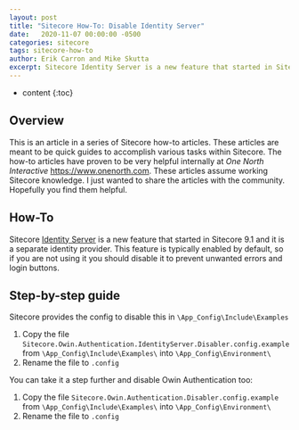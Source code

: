```yaml
---
layout: post
title: "Sitecore How-To: Disable Identity Server"
date:   2020-11-07 00:00:00 -0500
categories: sitecore
tags: sitecore-how-to
author: Erik Carron and Mike Skutta
excerpt: Sitecore Identity Server is a new feature that started in Sitecore 9.1 and it is a separate identity provider. This feature is typically enabled by default, so if you are not using it you should disable it to prevent unwanted errors and login buttons.
---
```


* content
{:toc}

## Overview

This is an article in a series of Sitecore how-to articles. These articles are meant to be quick guides to accomplish various tasks within Sitecore. The how-to articles have proven to be very helpful internally at *One North Interactive* https://www.onenorth.com.  These articles assume working Sitecore knowledge. I just wanted to share the articles with the community. Hopefully you find them helpful.

## How-To

 Sitecore [Identity Server](https://doc.sitecore.com/developers/91/sitecore-experience-manager/en/sitecore-identity.html) is a new feature that started in Sitecore 9.1 and it is a separate identity provider. This feature is typically enabled by default, so if you are not using it you should disable it to prevent unwanted errors and login buttons.

## Step-by-step guide

Sitecore provides the config to disable this in `\App_Config\Include\Examples`

1. Copy the file `Sitecore.Owin.Authentication.IdentityServer.Disabler.config.example` from `\App_Config\Include\Examples\` into `\App_Config\Environment\`
1. Rename the file to `.config`

You can take it a step further and disable Owin Authentication too:

1. Copy the file `Sitecore.Owin.Authentication.Disabler.config.example` from `\App_Config\Include\Examples\` into `\App_Config\Environment\`
1. Rename the file to `.config`